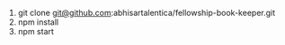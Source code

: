 1. git clone git@github.com:abhisartalentica/fellowship-book-keeper.git
2. npm install
3. npm start

